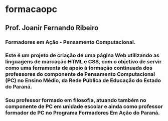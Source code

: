 # formacaopc
## Prof. Joanir Fernando Ribeiro
### Formadores em Ação - Pensamento Computacional. 
### Este é um projeto de criação de uma página Web utilizando as linguagens de marcação HTML e CSS, com o objetivo de servir como uma ferramenta de apoio à formação continuada dos professores do componente de Pensamento Computacional (PC) no Ensino Médio, da Rede Pública de Educação do Estado do Paraná. 

### Sou professor formado em filosofia, atuando também no componente de PC em unidade escolar e ainda  como professor formador de PC no Programa Formadores Em Ação do Paraná.

